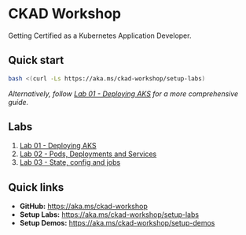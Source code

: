 # CKAD Workshop
Getting Certified as a Kubernetes Application Developer.

## Quick start

```bash
bash <(curl -Ls https://aka.ms/ckad-workshop/setup-labs)
```

*Alternatively, follow [Lab 01 - Deploying AKS](./labs/01-deploying-aks.md) for a more comprehensive guide.*

## Labs

1. [Lab 01 - Deploying AKS](./labs/01-deploying-aks.md)
2. [Lab 02 - Pods, Deployments and Services](./labs/02-pods-deployments-and-services.md)
3. [Lab 03 - State, config and jobs](./labs/03-state-config-and-jobs.md)

## Quick links

* **GitHub:** https://aka.ms/ckad-workshop
* **Setup Labs:** https://aka.ms/ckad-workshop/setup-labs
* **Setup Demos:** https://aka.ms/ckad-workshop/setup-demos